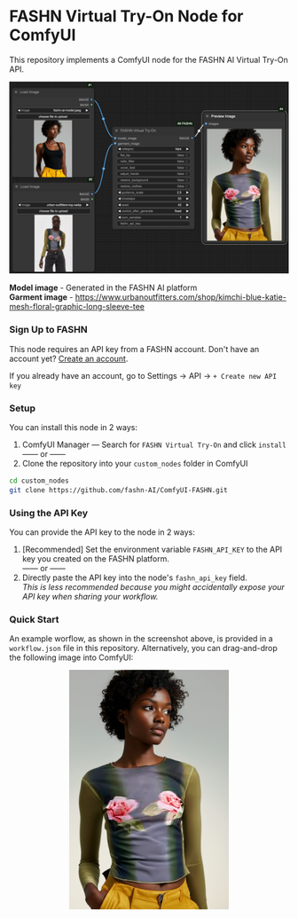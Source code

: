 # FASHN Virtual Try-On Node for ComfyUI

This repository implements a ComfyUI node for the FASHN AI Virtual Try-On API. 

<p align="center">
    <img src="screenshot.png" alt="workflow screenshot">
</p>

**Model image** - Generated in the FASHN AI platform <br> **Garment image** - https://www.urbanoutfitters.com/shop/kimchi-blue-katie-mesh-floral-graphic-long-sleeve-tee

### Sign Up to FASHN
This node requires an API key from a FASHN account.
Don't have an account yet? [Create an account](https://app.fashn.ai/).

If you already have an account, go to Settings → API → `+ Create new API key`

### Setup

You can install this node in 2 ways:
1. ComfyUI Manager — Search for `FASHN Virtual Try-On` and click `install` <br> —— or ——
2. Clone the repository into your `custom_nodes` folder in ComfyUI
```bash
cd custom_nodes
git clone https://github.com/fashn-AI/ComfyUI-FASHN.git
```

### Using the API Key

You can provide the API key to the node in 2 ways:

1. [Recommended] Set the environment variable `FASHN_API_KEY` to the API key you created on the FASHN platform. <br> —— or ——
2. Directly paste the API key into the node's `fashn_api_key` field. <br> *This is less recommended because you might accidentally expose your API key when sharing your workflow.*

### Quick Start

An example worflow, as shown in the screenshot above, is provided in a `workflow.json` file in this repository. Alternatively, you can drag-and-drop the following image into ComfyUI:

<p align="center">
    <img src="workflow.png" alt="workflow">
</p>
